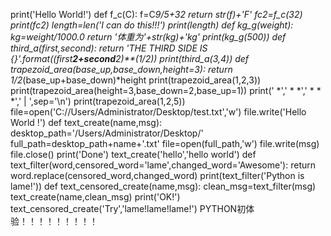 print('Hello World!')
def f_c(C):
      f=C*9/5+32
      return str(f)+'F'
fc2=f_c(32)
print(fc2)
length=len('I can do this!!!')
print(length)
def kg_g(weight):
      kg=weight/1000.0
      return '体重为'+str(kg)+'kg'
print(kg_g(500))
def third_a(first,second):
    return 'THE THIRD SIDE IS {}'.format((first**2+second**2)**(1/2))
print(third_a(3,4))
def trapezoid_area(base_up,base_down,height=3):
    return 1/2*(base_up+base_down)*height
print(trapezoid_area(1,2,3))
print(trapezoid_area(height=3,base_down=2,base_up=1))
print('   *','  * *',' * * *','   |  ',sep='\n')
print(trapezoid_area(1,2,5))
file=open('C://Users/Administrator/Desktop/test.txt','w')
file.write('Hello World !')
def text_create(name,msg):
    desktop_path='/Users/Administrator/Desktop/'
    full_path=desktop_path+name+'.txt'
    file=open(full_path,'w')
    file.write(msg)
    file.close()
    print('Done')
text_create('hello','hello world')
def text_filter(word,censored_word='lame',changed_word='Awesome'):
    return word.replace(censored_word,changed_word)
print(text_filter('Python is lame!'))
def text_censored_create(name,msg):
    clean_msg=text_filter(msg)
    text_create(name,clean_msg)
    print('OK!')
text_censored_create('Try','lame!lame!lame!')
PYTHON初体验！！！！！！！！！
